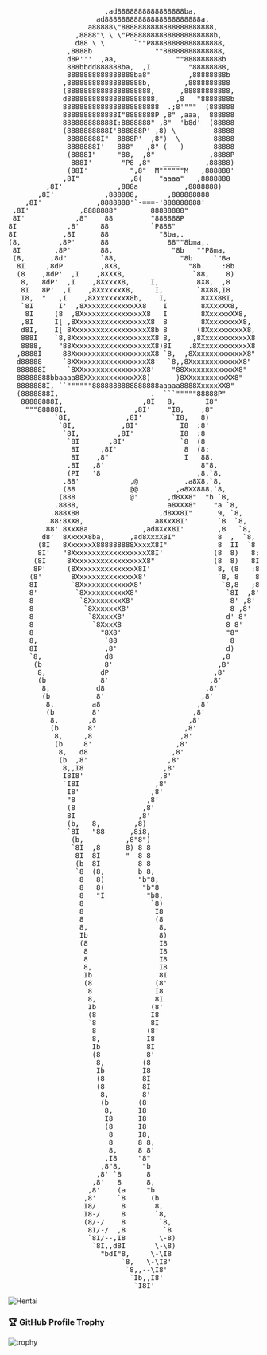 <pre>
                       ,ad8888888888888888ba,
                     ad88888888888888888888888a,
                   a88888\"8888888888888888888888,
                ,8888"\ \ \"P88888888888888888888b,
                d88 \ \       `""P88888888888888888,
              ,8888b               ""88888888888888,
              d8P'''  ,aa,              ""888888888b
              888bbdd888888ba,  ,I         "88888888,
              8888888888888888ba8"         ,88888888b
             ,888888888888888888b,        ,8888888888
             (88888888888888888888,      ,88888888888,
             d888888888888888888888,    ,8   "8888888b
             88888888888888888888888  .;8'"""  (888888
             8888888888888I"8888888P ,8" ,aaa,  888888
             888888888888I:8888888" ,8"  'b8d'  (88888
             (8888888888I'888888P' ,8) \         88888
              88888888I"  8888P'  ,8")  \        88888
              8888888I'   888"   ,8" (   )       88888
              (8888I"     "88,  ,8"             ,8888P
               888I'       "P8 ,8"   ____      ,88888)
              (88I'          ",8"  M""""""M   ,888888'
             ,8I"            ,8(    "aaaa"   ,8888888
         ,8I'             ,888a           ,8888888)
       ,8I'            ,888888,       ,888888888
    ,8I'             ,8888888'`-===-'888888888'
 ,8I'            ,8888888"        88888888"
 8I'            ,8"    88         "888888P
8I            ,8'     88          `P888"
8I           ,8I      88            "8ba,.
(8,         ,8P'      88              88""8bma,.
 8I        ,8P'       88,              "8b   ""P8ma,
 (8,      ,8d"        `88,               "8b     `"8a
  8I     ,8dP         ,8X8,                "8b.    :8b
  (8    ,8dP'  ,I    ,8XXX8,                `88,    8)
   8,   8dP'  ,I    ,8XxxxX8,     I,         8X8,  ,8
   8I   8P'  ,I    ,8XxxxxxX8,     I,        `8X88,I8
   I8,  "   ,I    ,8XxxxxxxxX8b,    I,        8XXX88I,
   `8I      I'  ,8XxxxxxxxxxxxXX8    I        8XXxxXX8,
    8I     (8  ,8XxxxxxxxxxxxxxxX8   I        8XxxxxxXX8,
   ,8I     I[ ,8XxxxxxxxxxxxxxxxxX8  8        8XxxxxxxxX8,
   d8I,    I[ 8XxxxxxxxxxxxxxxxxxX8b 8       (8XxxxxxxxxX8,
   888I    `8,8XxxxxxxxxxxxxxxxxxxX8 8,     ,8XxxxxxxxxxxX8
   8888,    "88XxxxxxxxxxxxxxxxxxxX8)8I    .8XxxxxxxxxxxxX8
  ,8888I     88XxxxxxxxxxxxxxxxxxxX8 `8,  ,8XxxxxxxxxxxxX8"
  d88888     `8XXxxxxxxxxxxxxxxxxX8'  `8,,8XxxxxxxxxxxxX8"
  888888I     `8XXxxxxxxxxxxxxxxX8'    "88XxxxxxxxxxxxX8"
  88888888bbaaaa88XXxxxxxxxxxxXX8)      )8XXxxxxxxxxXX8"
  8888888I, ``""""""8888888888888888aaaaa8888XxxxxXX8"
  (8888888I,                      .  ```"""""88888P"
   88888888I,                   ,8I   8,       I8"
    """88888I,                ,8I'    "I8,    ;8"
           `8I,             ,8I'       `I8,   8)
            `8I,           ,8I'          I8  :8'
             `8I,         ,8I'           I8  :8
              `8I       ,8I'             `8  (8
               8I     ,8I'                8  (8;
               8I    ,8"                  I   88,
              .8I   ,8'                       8"8,
              (PI   '8                       ,8,`8,
             .88'            ,@           .a8X8,`8,
             (88             @@         ,a8XX888,`8,
            (888             @'       ,d8XX8"  "b `8,
           .8888,                     a8XXX8"    "a `8,
          .888X88                   ,d8XX8I"      9, `8,
         .88:8XX8,                 a8XxX8I'       `8  `8,
        .88' 8XxX8a             ,ad8XxX8I'        ,8   `8,
        d8'  8XxxxX8ba,      ,ad8XxxX8I"          8  ,  `8,
       (8I   8XxxxxxX888888888XxxxX8I"            8  II  `8
       8I'   "8XxxxxxxxxxxxxxxxxxX8I'            (8  8)   8;
      (8I     8XxxxxxxxxxxxxxxxxX8"              (8  8)   8I
      8P'     (8XxxxxxxxxxxxxxX8I'                8, (8   :8
     (8'       8XxxxxxxxxxxxxxX8'                 `8, 8    8
     8I        `8XxxxxxxxxxxxX8'                   `8,8   ;8
     8'         `8XxxxxxxxxxX8'                     `8I  ,8'
     8           `8XxxxxxxxX8'                       8' ,8'
     8            `8XxxxxxX8'                        8 ,8'
     8             `8XxxxX8'                        d' 8'
     8              `8XxxX8                         8 8'
     8                "8X8'                         "8"
     8,                `88                           8
     8I                ,8'                          d)
     `8,               d8                          ,8
      (b               8'                         ,8'
       8,             dP                         ,8'
       (b             8'                        ,8'
        8,           d8                        ,8'
        (b           8'                       ,8'
         8,         a8                       ,8'
         (b         8'                      ,8'
          8,       ,8                      ,8'
          (b       8'                     ,8'
           8,     ,8                     ,8'
           (b     8'                    ,8'
            8,   d8                    ,8'
            (b  ,8'                   ,8'
             8,,I8                   ,8'
             I8I8'                  ,8'
             `I8I                  ,8'
              I8'                 ,8'
              "8                 ,8'
              (8                ,8'
              8I               ,8'
              (b,   8,        ,8)
              `8I   "88      ,8i8,
               (b,          ,8"8")
               `8I  ,8      8) 8 8
                8I  8I      "  8 8
                (b  8I         8 8
                `8  (8,        b 8,
                 8   8)        "b"8,
                 8   8(         "b"8
                 8   "I          "b8,
                 8                `8)
                 8                 I8
                 8                 (8
                 8,                 8,
                 Ib                 8)
                 (8                 I8
                  8                 I8
                  8                 I8
                  8,                I8
                  Ib                8I
                  (8               (8'
                   8               I8
                   8,              8I
                   Ib             (8'
                   (8             I8
                   `8             8I
                    8            (8'
                    8,           I8
                    Ib           8I
                    (8           8'
                     8,         (8
                     Ib         I8
                     (8         8I
                     (8         8I
                      8,        8'
                      (b       (8
                       8,      I8
                       I8      I8
                       (8      I8
                        8      I8,
                        8      8 8,
                        8,     8 8'
                       ,I8     "8"
                      ,8"8,     "b
                     ,8' `8      8
                    ,8'   8      8,
                   ,8'    (a     "b
                  ,8'     `8      (b
                  I8/      8       8,
                  I8-/     8       `8,
                  (8/-/    8        `8,
                   8I/-/  ,8         `8
                   `8I/--,I8        \-8)
                    `8I,,d8I       \-\8)
                      "bdI"8,     \-\I8
                           `8,   \-\I8'
                            `8,,--\I8'
                             `Ib,,I8'
                              `I8I'
</pre>

![Hentai](https://i.imgur.com/3STwxJU.gif)
### 🏆 GitHub Profile Trophy
![trophy](https://github-profile-trophy.vercel.app/?username=singlexyz&theme=darkhub&margin-w=15&margin-h=15)
